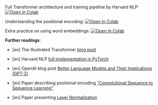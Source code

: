 ﻿Full Transformer architecture and training pipeline by Harvard NLP:
[![Open In Colab](https://colab.research.google.com/assets/colab-badge.svg)](https://colab.research.google.com/github/harvardnlp/annotated-transformer/blob/master/The%20Annotated%20Transformer.ipynb)

Understanding the positional encoding:
[![Open In Colab](https://colab.research.google.com/assets/colab-badge.svg)](https://colab.research.google.com/github/neychev/harbour_dlia2020/blob/master/day05/practice_positional_encoding_carriers.ipynb)

Extra practice on using word embeddings:
[![Open In Colab](https://colab.research.google.com/assets/colab-badge.svg)](https://colab.research.google.com/github/neychev/harbour_dlia2020/blob/master/day05/practice_extra_dealing_with_word_embeddings.ipynb)



__Further readings__:
* [en] The Illustrated Transformer [blog post](https://jalammar.github.io/illustrated-transformer/)

* [en] Harvard NLP [full implementation in PyTorch](http://nlp.seas.harvard.edu/2018/04/03/attention.html)

* [en] OpenAI blog post [Better Language Models
and Their Implications (GPT-2)](https://openai.com/blog/better-language-models/)

* [en] Paper describing positional encoding ["Convolutional Sequence to Sequence Learning"](https://arxiv.org/pdf/1705.03122)

* [en] Paper presenting [Layer Normalization](https://arxiv.org/abs/1607.06450)